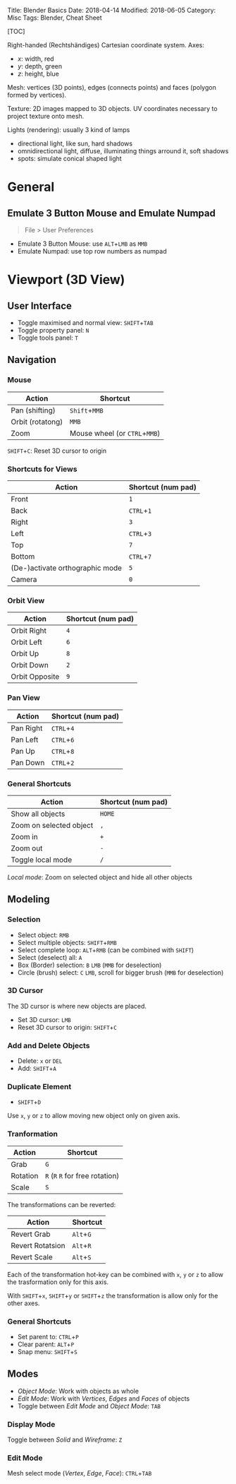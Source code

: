 Title: Blender Basics
Date: 2018-04-14
Modified: 2018-06-05
Category: Misc
Tags: Blender, Cheat Sheet

[TOC]

Right-handed (Rechtshändiges) Cartesian coordinate system. Axes:

- $x$: width, red
- $y$: depth, green
- $z$: height, blue

Mesh: vertices (3D points), edges (connects points) and faces (polygon formed by vertices).

Texture: 2D images mapped to 3D objects. UV coordinates necessary to project texture onto mesh.

Lights (rendering): usually 3 kind of lamps

- directional light, like sun, hard shadows
- omnidirectional light, diffuse, illuminating things arround it, soft shadows
- spots: simulate conical shaped light


# General

## Emulate 3 Button Mouse and Emulate Numpad

> File > User Preferences

- Emulate 3 Button Mouse: use `ALT`+`LMB` as `MMB`
- Emulate Numpad: use top row numbers as numpad

# Viewport (3D View)

## User Interface

- Toggle maximised and normal view: `SHIFT`+`TAB`
- Toggle property panel: `N`
- Toggle tools panel: `T`


## Navigation

### Mouse

| Action           | Shortcut      |
|------------------|---------------|
| Pan (shifting)   | `Shift`+`MMB` |
| Orbit (rotatong) | `MMB`         |
| Zoom             | Mouse wheel (or `CTRL`+`MMB`) |


`SHIFT`+`C`: Reset 3D cursor to origin

### Shortcuts for Views

| Action    | Shortcut (num pad)    |
|-----------|-----------------------|
| Front     |                 `1`   |
| Back      |          `CTRL`+`1`   |
| Right     |                 `3`   |
| Left      |          `CTRL`+`3`   |
| Top       |                 `7`   |
| Bottom    |          `CTRL`+`7`   |
| (De-)activate orthographic mode | `5` |
| Camera    |                 `0`   |


### Orbit View

| Action      | Shortcut (num pad) |
|-------------|--------------------|
| Orbit Right |              `4`   |
| Orbit Left  |              `6`   |
| Orbit Up    |              `8`   |
| Orbit Down  |              `2`   |
| Orbit Opposite |           `9`   |


### Pan View

| Action    | Shortcut (num pad)    |
|-----------|-----------------------|
| Pan Right |          `CTRL`+`4`   |
| Pan Left  |          `CTRL`+`6`   |
| Pan Up    |          `CTRL`+`8`   |
| Pan Down  |          `CTRL`+`2`   |


### General Shortcuts

| Action            | Shortcut (num pad) |
|-------------------|--------------------|
| Show all objects  |           `HOME`   |
| Zoom on selected object |        `,`   |
| Zoom in           |              `+`   |
| Zoom out          |              `-`   |
| Toggle local mode |              `/`   |

*Local mode*: Zoom on selected object and hide all other objects


## Modeling

### Selection

- Select object: `RMB`
- Select multiple objects: `SHIFT`+`RMB`
- Select complete loop: `ALT`+`RMB` (can be combined with `SHIFT`)
- Select (deselect) all: `A`
- Box (Border) selection: `B` `LMB` (`MMB` for deselection)
- Circle (brush) select: `C` `LMB`, scroll for bigger brush (`MMB` for deselection)


### 3D Cursor

The 3D cursor is where new objects are placed.

- Set 3D cursor: `LMB`
- Reset 3D cursor to origin: `SHIFT`+`C`


### Add and Delete Objects

- Delete: `x` or `DEL`
- Add: `SHIFT`+`A`

### Duplicate Element

- `SHIFT`+`D`

Use `x`, `y` or `z` to allow moving new object only on given axis.


### Tranformation

| Action   | Shortcut |
|----------|----------|
| Grab     | `G`      |
| Rotation | `R` (`R` `R` for free rotation) |
| Scale    | `S`      | 

The transformations can be reverted:

| Action           | Shortcut  |
|------------------|-----------|
| Revert Grab      | `Alt`+`G` |
| Revert Rotatsion | `Alt`+`R` |
| Revert Scale     | `Alt`+`S` |

Each of the transformation hot-key can be combined with `x`, `y` or `z` to allow the trasformation only for this axis.

With `SHIFT`+`x`, `SHIFT`+`y` or `SHIFT`+`z` the transformation is allow only for the other axes.


### General Shortcuts

- Set parent to: `CTRL`+`P`
- Clear parent: `ALT`+`P`
- Snap menu: `SHIFT`+`S`


## Modes

- *Object Mode*: Work with objects as whole
- *Edit Mode*: Work with *Vertices*, *Edges* and *Faces* of objects
- Toggle between *Edit Mode* and *Object Mode*: `TAB`


### Display Mode

Toggle between *Solid* and *Wireframe*: `Z`

### Edit Mode

Mesh select mode (*Vertex*, *Edge*, *Face*): `CTRL`+`TAB`

